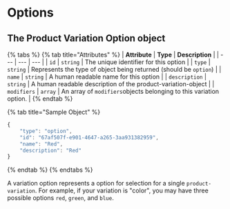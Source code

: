 # Options

## The Product Variation Option object

{% tabs %}
{% tab title="Attributes" %}
| **Attribute** | **Type** | **Description** |
| --- | --- | --- |
| `id` | `string` | The unique identifier for this option |
| `type` | `string` | Represents the type of object being returned \(should be `option`\) |
| `name` | `string` | A human readable name for this option |
| `description` | `string` | A human readable description of the product-variation-object |
| `modifiers` | `array` | An array of `modifiers`objects belonging to this variation option. |
{% endtab %}

{% tab title="Sample Object" %}
```javascript
{
    "type": "option",
    "id": "67af507f-e901-4647-a265-3aa931382959",
    "name": "Red",
    "description": "Red"
}
```
{% endtab %}
{% endtabs %}

A variation option represents a option for selection for a single `product-variation`. For example, if your variation is "color", you may have three possible options `red`, `green`, and `blue`.

